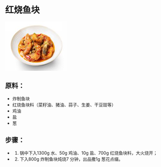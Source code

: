 # 红烧鱼块

![红烧鱼块](../images/红烧鱼块.png)


## 原料：

- 炸制鱼块
- 红烧鱼块料（菜籽油、猪油、蒜子、生姜、干豆豉等）
- 鸡油
- 盐
- 葱

## 步骤：

- 1. 锅中下入1300g 水、50g 鸡油、10g 盐、700g 红烧鱼块料，大火烧开；
- 2. 下入800g 炸制鱼块炖烧7 分钟，出品撒1g 葱花点缀。
